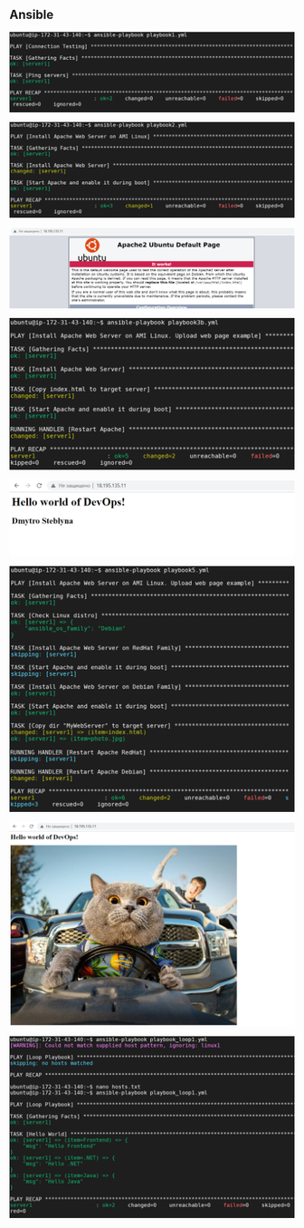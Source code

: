 ## Ansible

<p><img src="screenshots/0.png"/></p>
<p><img src="screenshots/1.png"/></p>
<p><img src="screenshots/2.png"/></p>
<p><img src="screenshots/3.png"/></p>
<p><img src="screenshots/4.png"/></p>
<p><img src="screenshots/5.png"/></p>
<p><img src="screenshots/6.png"/></p>
<p><img src="screenshots/7.png"/></p>
